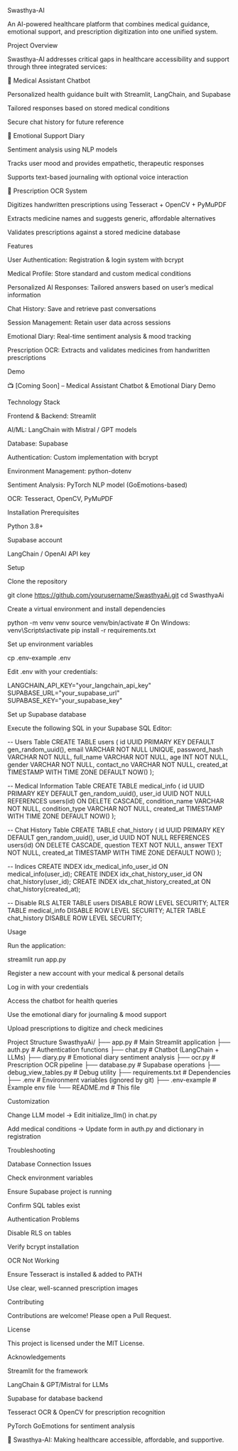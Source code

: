Swasthya-AI

An AI-powered healthcare platform that combines medical guidance, emotional support, and prescription digitization into one unified system.

Project Overview

Swasthya-AI addresses critical gaps in healthcare accessibility and support through three integrated services:

🤖 Medical Assistant Chatbot

Personalized health guidance built with Streamlit, LangChain, and Supabase

Tailored responses based on stored medical conditions

Secure chat history for future reference

💬 Emotional Support Diary

Sentiment analysis using NLP models

Tracks user mood and provides empathetic, therapeutic responses

Supports text-based journaling with optional voice interaction

📜 Prescription OCR System

Digitizes handwritten prescriptions using Tesseract + OpenCV + PyMuPDF

Extracts medicine names and suggests generic, affordable alternatives

Validates prescriptions against a stored medicine database

Features

User Authentication: Registration & login system with bcrypt

Medical Profile: Store standard and custom medical conditions

Personalized AI Responses: Tailored answers based on user’s medical information

Chat History: Save and retrieve past conversations

Session Management: Retain user data across sessions

Emotional Diary: Real-time sentiment analysis & mood tracking

Prescription OCR: Extracts and validates medicines from handwritten prescriptions

Demo

📺 [Coming Soon] – Medical Assistant Chatbot & Emotional Diary Demo

Technology Stack

Frontend & Backend: Streamlit

AI/ML: LangChain with Mistral / GPT models

Database: Supabase

Authentication: Custom implementation with bcrypt

Environment Management: python-dotenv

Sentiment Analysis: PyTorch NLP model (GoEmotions-based)

OCR: Tesseract, OpenCV, PyMuPDF

Installation
Prerequisites

Python 3.8+

Supabase account

LangChain / OpenAI API key

Setup

Clone the repository

git clone https://github.com/yourusername/SwasthyaAi.git
cd SwasthyaAi


Create a virtual environment and install dependencies

python -m venv venv
source venv/bin/activate   # On Windows: venv\Scripts\activate
pip install -r requirements.txt


Set up environment variables

cp .env-example .env


Edit .env with your credentials:

LANGCHAIN_API_KEY="your_langchain_api_key"
SUPABASE_URL="your_supabase_url"
SUPABASE_KEY="your_supabase_key"

Set up Supabase database

Execute the following SQL in your Supabase SQL Editor:

-- Users Table
CREATE TABLE users (
    id UUID PRIMARY KEY DEFAULT gen_random_uuid(),
    email VARCHAR NOT NULL UNIQUE,
    password_hash VARCHAR NOT NULL,
    full_name VARCHAR NOT NULL,
    age INT NOT NULL,
    gender VARCHAR NOT NULL,
    contact_no VARCHAR NOT NULL,
    created_at TIMESTAMP WITH TIME ZONE DEFAULT NOW()
);

-- Medical Information Table
CREATE TABLE medical_info (
    id UUID PRIMARY KEY DEFAULT gen_random_uuid(),
    user_id UUID NOT NULL REFERENCES users(id) ON DELETE CASCADE,
    condition_name VARCHAR NOT NULL,
    condition_type VARCHAR NOT NULL,
    created_at TIMESTAMP WITH TIME ZONE DEFAULT NOW()
);

-- Chat History Table
CREATE TABLE chat_history (
    id UUID PRIMARY KEY DEFAULT gen_random_uuid(),
    user_id UUID NOT NULL REFERENCES users(id) ON DELETE CASCADE,
    question TEXT NOT NULL,
    answer TEXT NOT NULL,
    created_at TIMESTAMP WITH TIME ZONE DEFAULT NOW()
);

-- Indices
CREATE INDEX idx_medical_info_user_id ON medical_info(user_id);
CREATE INDEX idx_chat_history_user_id ON chat_history(user_id);
CREATE INDEX idx_chat_history_created_at ON chat_history(created_at);

-- Disable RLS
ALTER TABLE users DISABLE ROW LEVEL SECURITY;
ALTER TABLE medical_info DISABLE ROW LEVEL SECURITY;
ALTER TABLE chat_history DISABLE ROW LEVEL SECURITY;

Usage

Run the application:

streamlit run app.py


Register a new account with your medical & personal details

Log in with your credentials

Access the chatbot for health queries

Use the emotional diary for journaling & mood support

Upload prescriptions to digitize and check medicines

Project Structure
SwasthyaAi/
├── app.py                # Main Streamlit application
├── auth.py               # Authentication functions
├── chat.py               # Chatbot (LangChain + LLMs)
├── diary.py              # Emotional diary sentiment analysis
├── ocr.py                # Prescription OCR pipeline
├── database.py           # Supabase operations
├── debug_view_tables.py  # Debug utility
├── requirements.txt      # Dependencies
├── .env                  # Environment variables (ignored by git)
├── .env-example          # Example env file
└── README.md             # This file

Customization

Change LLM model → Edit initialize_llm() in chat.py

Add medical conditions → Update form in auth.py and dictionary in registration

Troubleshooting

Database Connection Issues

Check environment variables

Ensure Supabase project is running

Confirm SQL tables exist

Authentication Problems

Disable RLS on tables

Verify bcrypt installation

OCR Not Working

Ensure Tesseract is installed & added to PATH

Use clear, well-scanned prescription images

Contributing

Contributions are welcome! Please open a Pull Request.

License

This project is licensed under the MIT License.

Acknowledgements

Streamlit for the framework

LangChain & GPT/Mistral for LLMs

Supabase for database backend

Tesseract OCR & OpenCV for prescription recognition

PyTorch GoEmotions for sentiment analysis

🌿 Swasthya-AI: Making healthcare accessible, affordable, and supportive.
